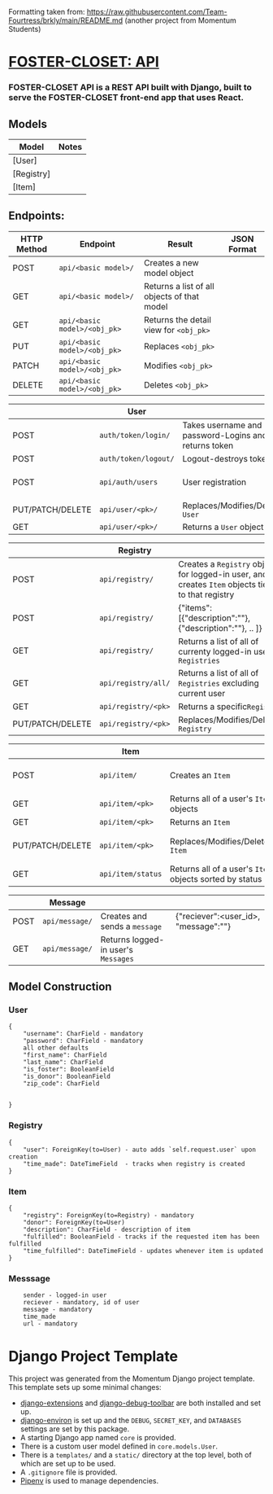 
Formatting taken from: https://raw.githubusercontent.com/Team-Fourtress/brkly/main/README.md
(another project from Momentum Students)

# [FOSTER-CLOSET: API](https://foster-closet.herokuapp.com/)

### FOSTER-CLOSET API is a REST API built with Django, built to serve the FOSTER-CLOSET front-end app that uses React.


## Models
| Model | Notes |
| ----- | ----- |
| [User]
| [Registry]
| [Item]

## Endpoints: 
| HTTP Method | Endpoint | Result | JSON Format |
| ----------- | -------- | -------| ----- |
| POST | `api/<basic model>/` | Creates a new model object |  |
| GET | `api/<basic model>/` | Returns a list of all objects of that model |  |
| GET | `api/<basic model>/<obj_pk>` | Returns the detail view for `<obj_pk>` |  |
| PUT | `api/<basic model>/<obj_pk>` | Replaces `<obj_pk>` |  |
| PATCH | `api/<basic model>/<obj_pk>` | Modifies `<obj_pk>` |  |
| DELETE | `api/<basic model>/<obj_pk>` | Deletes `<obj_pk>` |  |


|      | User |          |          |
| -------- | -------- | -------- | -------- |
| POST | `auth/token/login/` | Takes username and password-Logins and returns token|{"username":"<username>", "password":"<password>"}|
| POST | `auth/token/logout/` | Logout-destroys token|  |
| POST | `api/auth/users` | User registration|{"username":"<string>", "password":"<string>", "phone_number":"<string>"} |
| PUT/PATCH/DELETE | `api/user/<pk>/` | Replaces/Modifies/Deletes `User` | |
| GET | `api/user/<pk>/` | Returns a `User` object | |

|      | Registry |          |        |
| -------- | -------- | -------- | -------- |
| POST | `api/registry/` | Creates a `Registry` object for logged-in user, and creates `Item` objects tied to that registry | |
| POST | `api/registry/` | {"items": [{"description":"<description>"}, {"description":"<description>"}, .. ]} | |
| GET | `api/registry/` | Returns a list of all of currenty logged-in user's `Registries` | |
| GET | `api/registry/all/` | Returns a list of all of `Registries` excluding current user| |    
| GET | `api/registry/<pk>` | Returns a specific`Registry` | |
| PUT/PATCH/DELETE | `api/registry/<pk>` | Replaces/Modifies/Deletes `Registry`

|      | Item |         |         |
| -------- | -------- | -------- | -------- |
| POST | `api/item/` | Creates an `Item`| {"registry": <registry_id>, "description":"<string>"} |
| GET | `api/item/<pk>` | Returns all of a user's `Item` objects |  |
| GET | `api/item/<pk>` | Returns an `Item` |  |
| PUT/PATCH/DELETE | `api/item/<pk>` | Replaces/Modifies/Deletes `Item` | Requires login with associated user  |
| GET | `api/item/status` | Returns  all of a user's `Item` objects sorted by status |  |

|      | Message |         |      |
| -------- | -------- | -------- | -------- |
| POST | `api/message/` | Creates and sends a `message`| {"reciever":<user_id>, "message":"<string>"}  |
| GET | `api/message/` | Returns logged-in user's `Messages` |  |



## Model Construction

### User
```
{
    "username": CharField - mandatory
    "password": CharField - mandatory
    all other defaults
    "first_name": CharField
    "last_name": CharField
    "is_foster": BooleanField
    "is_donor": BooleanField
    "zip_code": CharField
    
  
}
```

### Registry
```
{
    "user": ForeignKey(to=User) - auto adds `self.request.user` upon creation
    "time_made": DateTimeField  - tracks when registry is created
}
```

### Item
```
{
    "registry": ForeignKey(to=Registry) - mandatory
    "donor": ForeignKey(to=User) 
    "description": CharField - description of item
    "fulfilled": BooleanField - tracks if the requested item has been fulfilled
    "time_fulfilled": DateTimeField - updates whenever item is updated
}
```

### Messsage

```
    sender - logged-in user
    reciever - mandatory, id of user
    message - mandatory
    time_made 
    url - mandatory

```


# Django Project Template

This project was generated from the Momentum Django project template. This template sets up some minimal changes:

- [django-extensions](https://django-extensions.readthedocs.io/en/latest/) and [django-debug-toolbar](https://django-debug-toolbar.readthedocs.io/en/latest/) are both installed and set up.
- [django-environ](https://django-environ.readthedocs.io/en/latest/) is set up and the `DEBUG`, `SECRET_KEY`, and `DATABASES` settings are set by this package.
- A starting Django app named `core` is provided.
- There is a custom user model defined in `core.models.User`.
- There is a `templates/` and a `static/` directory at the top level, both of which are set up to be used.
- A `.gitignore` file is provided.
- [Pipenv](https://pipenv.pypa.io/en/latest/) is used to manage dependencies.
